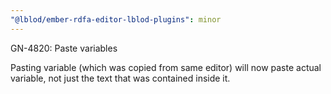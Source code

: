 ```yaml
---
"@lblod/ember-rdfa-editor-lblod-plugins": minor
---
```


GN-4820: Paste variables

Pasting variable (which was copied from same editor) will now paste actual variable, not just the text that was contained inside it.
